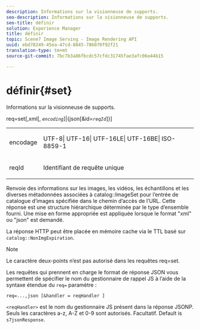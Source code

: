 ```yaml
---
description: Informations sur la visionneuse de supports.
seo-description: Informations sur la visionneuse de supports.
seo-title: définir
solution: Experience Manager
title: définir
topic: Scene7 Image Serving - Image Rendering API
uuid: ebd78249-45ea-47cd-8845-786070f92f21
translation-type: tm+mt
source-git-commit: 7bc7b3a86fbcdc57cfdc31745fae3afc06e44b15

---
```



# définir{#set}

Informations sur la visionneuse de supports.

req=set[,xml[, *`encoding`*]|{json[&amp;id=*`reqId`*]}]

<table id="simpletable_02C955F4EBAD4251A728F0FC68F432B5"> 
 <tr class="strow"> 
  <td class="stentry"> <p><span class="varname"> encodage</span> </p> </td> 
  <td class="stentry"> <p><span class="codeph"> UTF-8| UTF-16| UTF-16LE| UTF-16BE| ISO-8859-1</span> </p></td> 
 </tr> 
 <tr class="strow"> 
  <td class="stentry"> <p><span class="varname"> reqId</span> </p></td> 
  <td class="stentry"> <p>Identifiant de requête unique </p></td> 
 </tr> 
</table>

Renvoie des informations sur les images, les vidéos, les échantillons et les diverses métadonnées associées à catalog::ImageSet pour l’entrée de catalogue d’images spécifiée dans le chemin d’accès de l’URL. Cette réponse est une structure hiérarchique déterminée par le type d’ensemble fourni. Une mise en forme appropriée est appliquée lorsque le format &quot;xml&quot; ou &quot;json&quot; est demandé.

La réponse HTTP peut être placée en mémoire cache via le TTL basé sur `catalog::NonImgExpiration`.

>[!NOTE]
>
>Le caractère deux-points n’est pas autorisé dans les requêtes req=set.

Les requêtes qui prennent en charge le format de réponse JSON vous permettent de spécifier le nom du gestionnaire de rappel JS à l’aide de la syntaxe étendue du `req=` paramètre :

`req=...,json [&handler = reqHandler ]`

`<reqHandler>` est le nom du gestionnaire JS présent dans la réponse JSONP. Seuls les caractères a-z, A-Z et 0-9 sont autorisés. Facultatif. Default is `s7jsonResponse`.
